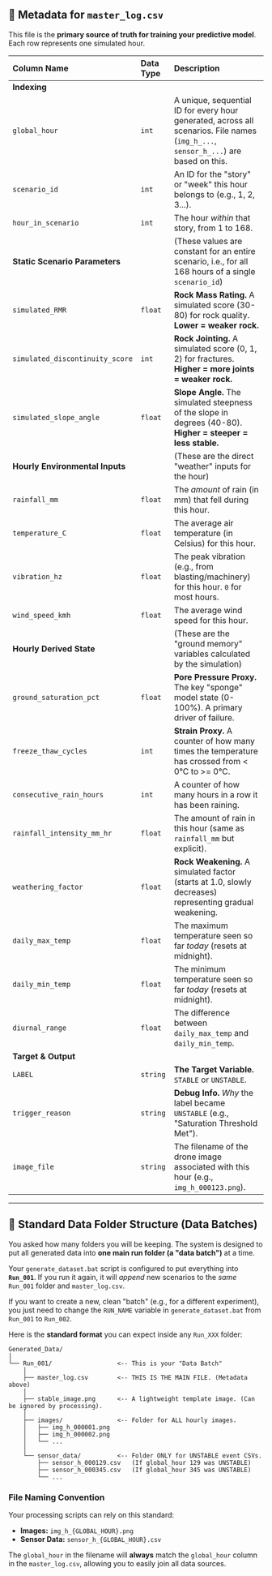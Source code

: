 ## 📄 Metadata for `master_log.csv`

This file is the **primary source of truth for training your predictive model**. Each row represents one simulated hour.

| Column Name | Data Type | Description |
| :--- | :--- | :--- |
| **Indexing** | | |
| `global_hour` | `int` | A unique, sequential ID for every hour generated, across all scenarios. File names (`img_h_...`, `sensor_h_...`) are based on this. |
| `scenario_id` | `int` | An ID for the "story" or "week" this hour belongs to (e.g., 1, 2, 3...). |
| `hour_in_scenario` | `int` | The hour *within* that story, from 1 to 168. |
| **Static Scenario Parameters** | | (These values are constant for an entire scenario, i.e., for all 168 hours of a single `scenario_id`) |
| `simulated_RMR` | `float` | **Rock Mass Rating.** A simulated score (30-80) for rock quality. **Lower = weaker rock.** |
| `simulated_discontinuity_score` | `int` | **Rock Jointing.** A simulated score (0, 1, 2) for fractures. **Higher = more joints = weaker rock.** |
| `simulated_slope_angle` | `float` | **Slope Angle.** The simulated steepness of the slope in degrees (40-80). **Higher = steeper = less stable.** |
| **Hourly Environmental Inputs** | | (These are the direct "weather" inputs for the hour) |
| `rainfall_mm` | `float` | The *amount* of rain (in mm) that fell during this hour. |
| `temperature_C` | `float` | The average air temperature (in Celsius) for this hour. |
| `vibration_hz` | `float` | The peak vibration (e.g., from blasting/machinery) for this hour. `0` for most hours. |
| `wind_speed_kmh` | `float` | The average wind speed for this hour. |
| **Hourly Derived State** | | (These are the "ground memory" variables calculated by the simulation) |
| `ground_saturation_pct` | `float` | **Pore Pressure Proxy.** The key "sponge" model state (0-100%). A primary driver of failure. |
| `freeze_thaw_cycles` | `int` | **Strain Proxy.** A counter of how many times the temperature has crossed from \< 0°C to \>= 0°C. |
| `consecutive_rain_hours` | `int` | A counter of how many hours in a row it has been raining. |
| `rainfall_intensity_mm_hr`| `float` | The amount of rain in this hour (same as `rainfall_mm` but explicit). |
| `weathering_factor` | `float` | **Rock Weakening.** A simulated factor (starts at 1.0, slowly decreases) representing gradual weakening. |
| `daily_max_temp` | `float` | The maximum temperature seen so far *today* (resets at midnight). |
| `daily_min_temp` | `float` | The minimum temperature seen so far *today* (resets at midnight). |
| `diurnal_range` | `float` | The difference between `daily_max_temp` and `daily_min_temp`. |
| **Target & Output** | | |
| `LABEL` | `string` | **The Target Variable.** `STABLE` or `UNSTABLE`. |
| `trigger_reason` | `string` | **Debug Info.** *Why* the label became `UNSTABLE` (e.g., "Saturation Threshold Met"). |
| `image_file` | `string` | The filename of the drone image associated with this hour (e.g., `img_h_000123.png`). |

-----

## 📁 Standard Data Folder Structure (Data Batches)

You asked how many folders you will be keeping. The system is designed to put all generated data into **one main run folder (a "data batch")** at a time.

Your `generate_dataset.bat` script is configured to put everything into **`Run_001`**. If you run it again, it will *append* new scenarios to the *same* `Run_001` folder and `master_log.csv`.

If you want to create a new, clean "batch" (e.g., for a different experiment), you just need to change the `RUN_NAME` variable in `generate_dataset.bat` from `Run_001` to `Run_002`.

Here is the **standard format** you can expect inside any `Run_XXX` folder:

```text
Generated_Data/
│
└── Run_001/                  <-- This is your "Data Batch"
    │
    ├── master_log.csv        <-- THIS IS THE MAIN FILE. (Metadata above)
    │
    ├── stable_image.png      <-- A lightweight template image. (Can be ignored by processing).
    │
    ├── images/               <-- Folder for ALL hourly images.
    │   ├── img_h_000001.png
    │   ├── img_h_000002.png
    │   └── ...
    │
    └── sensor_data/          <-- Folder ONLY for UNSTABLE event CSVs.
        ├── sensor_h_000129.csv   (If global_hour 129 was UNSTABLE)
        ├── sensor_h_000345.csv   (If global_hour 345 was UNSTABLE)
        └── ...
```

### File Naming Convention

Your processing scripts can rely on this standard:

  * **Images:** `img_h_{GLOBAL_HOUR}.png`
  * **Sensor Data:** `sensor_h_{GLOBAL_HOUR}.csv`

The `global_hour` in the filename will **always** match the `global_hour` column in the `master_log.csv`, allowing you to easily join all data sources.